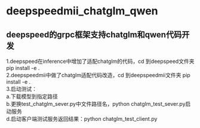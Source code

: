 # deepspeedmii_chatglm_qwen
## deepspeed的grpc框架支持chatglm和qwen代码开发
1.deepspeed在inference中增加了适配chatglm的代码，cd 到deepspeed文件夹 pip install -e . <br />
2.deepspeedmii中做了chatglm适配代码改造，cd 到deepspeedmii文件夹 pip install -e . <br />
3.启动测试： <br />
a.下载模型到指定路径 <br />
b.更换test_chatglm_sever.py中文件路径名，python chatglm_test_sever.py启动服务 <br />
d.启动客户端测试服务返回结果：python chatglm_test_client.py <br />
